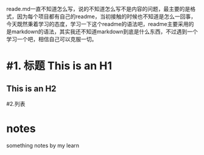   <p> reade.md一直不知道怎么写，说的不知道怎么写不是内容的问题，最主要的是格式，因为每个项目都有自己的readme，当初接触的时候也不知道是怎么一回事，今天既然秉着学习的态度，学习一下这个readme的语法吧，readme主要采用的是markdown的语法，其实我还不知道markdown到底是什么东西，不过遇到一个学习一个吧，相信自己可以克服一切。</p>

#1. 标题
This is an H1
=============

This is an H2
-------------

#2.列表

# notes
something notes by my learn
